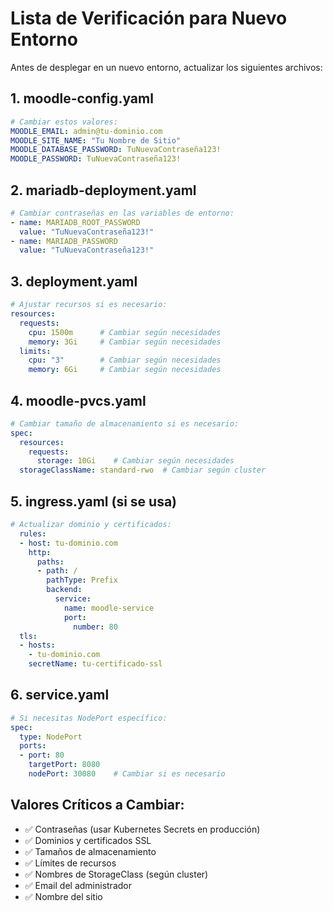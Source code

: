 # Lista de Verificación para Nuevo Entorno

Antes de desplegar en un nuevo entorno, actualizar los siguientes archivos:

## 1. moodle-config.yaml
```yaml
# Cambiar estos valores:
MOODLE_EMAIL: admin@tu-dominio.com
MOODLE_SITE_NAME: "Tu Nombre de Sitio"
MOODLE_DATABASE_PASSWORD: TuNuevaContraseña123!
MOODLE_PASSWORD: TuNuevaContraseña123!
```

## 2. mariadb-deployment.yaml
```yaml
# Cambiar contraseñas en las variables de entorno:
- name: MARIADB_ROOT_PASSWORD
  value: "TuNuevaContraseña123!"
- name: MARIADB_PASSWORD  
  value: "TuNuevaContraseña123!"
```

## 3. deployment.yaml
```yaml
# Ajustar recursos si es necesario:
resources:
  requests:
    cpu: 1500m      # Cambiar según necesidades
    memory: 3Gi     # Cambiar según necesidades
  limits:
    cpu: "3"        # Cambiar según necesidades  
    memory: 6Gi     # Cambiar según necesidades
```

## 4. moodle-pvcs.yaml
```yaml
# Cambiar tamaño de almacenamiento si es necesario:
spec:
  resources:
    requests:
      storage: 10Gi    # Cambiar según necesidades
  storageClassName: standard-rwo  # Cambiar según cluster
```

## 5. ingress.yaml (si se usa)
```yaml
# Actualizar dominio y certificados:
  rules:
  - host: tu-dominio.com
    http:
      paths:
      - path: /
        pathType: Prefix
        backend:
          service:
            name: moodle-service
            port:
              number: 80
  tls:
  - hosts:
    - tu-dominio.com
    secretName: tu-certificado-ssl
```

## 6. service.yaml
```yaml
# Si necesitas NodePort específico:
spec:
  type: NodePort
  ports:
  - port: 80
    targetPort: 8080
    nodePort: 30080    # Cambiar si es necesario
```

## Valores Críticos a Cambiar:
- ✅ Contraseñas (usar Kubernetes Secrets en producción)
- ✅ Dominios y certificados SSL
- ✅ Tamaños de almacenamiento
- ✅ Límites de recursos
- ✅ Nombres de StorageClass (según cluster)
- ✅ Email del administrador
- ✅ Nombre del sitio
